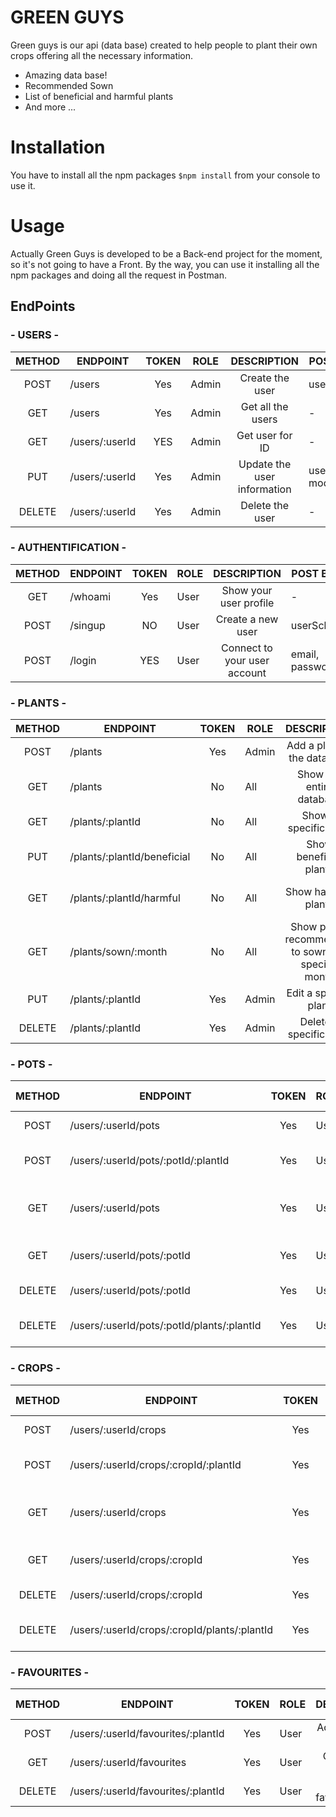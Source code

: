 
# GREEN GUYS 

Green guys is our api (data base) created to help people to plant their own crops offering all the necessary information. 

- Amazing data base!
- Recommended Sown
- List of beneficial and harmful plants
- And more ... 

# Installation

You have to install all the npm packages ```$npm install``` from your console to use it.

# Usage

Actually Green Guys is developed to be a Back-end project for the moment, so it's not going to have a Front. By the way, you can use it installing all the npm packages and doing all the request in Postman.

## EndPoints

### - USERS -
|METHOD  |ENDPOINT         |TOKEN  |ROLE                         |DESCRIPTION    |POST BODY                | RETURNS                | 
| :----: | --------------- | :---: | -----------------------------------| :-------: |--------------------- | --------------------- |
|POST     |/users           |Yes    |Admin                |Create the user      |userSchema   | Object created   |
|GET    |/users        |Yes    |Admin           |Get all the users      |-   | Array of users   |
|GET    |/users/:userId |YES    |Admin        |Get user for ID      |-   | Specific object   |
|PUT    |/users/:userId  |Yes    |Admin        |Update the user information      |userSchema modified   | Modified object   |
|DELETE    |/users/:userId  |Yes    |Admin        |Delete the user      |-   | Deleted object   |

### - AUTHENTIFICATION -
|METHOD  |ENDPOINT         |TOKEN  |ROLE                         |DESCRIPTION    |POST BODY                | RETURNS                | 
| :----: | --------------- | :---: | -----------------------------------| :-------: |--------------------- | --------------------- |
|GET     |/whoami           |Yes    |User                |Show your user profile      |-   | Object (user)   |
|POST    |/singup        |NO    |User           |Create a new user      |userSchema   | Object created   |
|POST    |/login |YES    |User        |Connect to your user account       |email, password   | Connection confirmation   |

### - PLANTS -
|METHOD  |ENDPOINT         |TOKEN  |ROLE                         |DESCRIPTION    |POST BODY                | RETURNS                | 
| :----: | --------------- | :---: | -----------------------------------| :-------: |--------------------- | --------------------- |
|POST     |/plants           |Yes    |Admin                |Add a plant to the database      |plantSchema   | Created object   |
|GET    |/plants        |No    |All           |Show the entire database      |-   | Array of plants   |
|GET    |/plants/:plantId |No   |All        |Show a specific plant      |-   | Specific object   |
|PUT    |/plants/:plantId/beneficial  |No    |All        |Show beneficial plants      |-   | Array of beneficial plants   |
|GET    |/plants/:plantId/harmful|No    |All        |Show harmgul plants      |-   | Array of harmful plants   |
|GET    |/plants/sown/:month  |No    |All        |Show plants recommended to sown in a specific month      |-   | Array of plants to sown in specific month   |
|PUT    |/plants/:plantId  |Yes    |Admin        |Edit a specific plant      |plantSchema modified   | Modified object   |
|DELETE    |/plants/:plantId  |Yes    |Admin        |Delete a specific plant      |-   | Deleted object   |

### - POTS -
|METHOD  |ENDPOINT         |TOKEN  |ROLE                         |DESCRIPTION    |POST BODY                | RETURNS                | 
| :----: | --------------- | :---: | -----------------------------------| :-------: |--------------------- | --------------------- |
|POST     |/users/:userId/pots           |Yes    |User                |Create a new pot      |potSchema   | Object created   |
|POST    |/users/:userId/pots/:potId/:plantId        |Yes    |User           |Add a new plant to the pot      |-   | Object plant added   |
|GET    |/users/:userId/pots |Yes   |User        |Get all pots      |-   | Array of plants in all the pots   |
|GET    |/users/:userId/pots/:potId  |Yes    |User        |Get a specific pot      |-   | Array of plants in the pot   |
|DELETE    |/users/:userId/pots/:potId|Yes    |User        |Delete the pot      |-   | Deleted object   |
|DELETE|/users/:userId/pots/:potId/plants/:plantId  |Yes|User|Delete the plant from the pot|- |Deleted object   |

### - CROPS -
|METHOD  |ENDPOINT         |TOKEN  |ROLE                         |DESCRIPTION    |POST BODY                | RETURNS                | 
| :----: | --------------- | :---: | -----------------------------------| :-------: |--------------------- | --------------------- |
|POST     |/users/:userId/crops           |Yes    |User                |Create a new crop      |potSchema   | Object created   |
|POST    |/users/:userId/crops/:cropId/:plantId        |Yes    |User           |Add a new plant to the crop      |-   | Object plant added   |
|GET    |/users/:userId/crops |Yes   |User        |Get all crops      |-   | Array of plants in all the crops   |
|GET    |/users/:userId/crops/:cropId  |Yes    |User        |Get a specific crop      |-   | Array of plants in the crop   |
|DELETE    |/users/:userId/crops/:cropId|Yes    |User        |Delete the crop      |-   | Deleted object   |
|DELETE|/users/:userId/crops/:cropId/plants/:plantId  |Yes|User|Delete the plant from the crop|- |Deleted object   |

### - FAVOURITES -
|METHOD  |ENDPOINT         |TOKEN  |ROLE                         |DESCRIPTION    |POST BODY                | RETURNS                | 
| :----: | --------------- | :---: | -----------------------------------| :-------: |--------------------- | --------------------- |
|POST     |/users/:userId/favourites/:plantId           |Yes    |User                |Add a plant to favourites      |-   | Object added   |
|GET    |/users/:userId/favourites        |Yes    |User           |Get all your favourites      |-   | Array of ObjectId   |
|DELETE    |/users/:userId/favourites/:plantId |Yes   |User        |Delete a favourite plant      |-   | Deleted object   |
